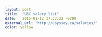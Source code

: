 ```yaml
---
layout: post
title:  "UBC salary list"
date:   2015-01-12 17:33:32 -0700
external_url: "http://ubyssey.ca/salaries/"
color: yellow
---
```

